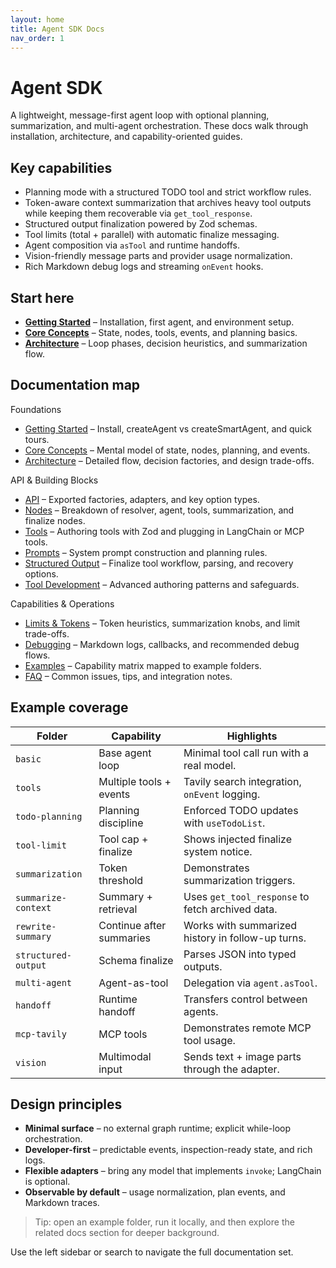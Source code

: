 ```yaml
---
layout: home
title: Agent SDK Docs
nav_order: 1
---
```


# Agent SDK

A lightweight, message-first agent loop with optional planning, summarization, and multi-agent orchestration. These docs walk through installation, architecture, and capability-oriented guides.

## Key capabilities

- Planning mode with a structured TODO tool and strict workflow rules.
- Token-aware context summarization that archives heavy tool outputs while keeping them recoverable via `get_tool_response`.
- Structured output finalization powered by Zod schemas.
- Tool limits (total + parallel) with automatic finalize messaging.
- Agent composition via `asTool` and runtime handoffs.
- Vision-friendly message parts and provider usage normalization.
- Rich Markdown debug logs and streaming `onEvent` hooks.

## Start here

- **[Getting Started](getting-started/)** – Installation, first agent, and environment setup.
- **[Core Concepts](core-concepts/)** – State, nodes, tools, events, and planning basics.
- **[Architecture](architecture/)** – Loop phases, decision heuristics, and summarization flow.

## Documentation map

Foundations
- [Getting Started](getting-started/) – Install, createAgent vs createSmartAgent, and quick tours.
- [Core Concepts](core-concepts/) – Mental model of state, nodes, planning, and events.
- [Architecture](architecture/) – Detailed flow, decision factories, and design trade-offs.

API & Building Blocks
- [API](api/) – Exported factories, adapters, and key option types.
- [Nodes](nodes/) – Breakdown of resolver, agent, tools, summarization, and finalize nodes.
- [Tools](tools/) – Authoring tools with Zod and plugging in LangChain or MCP tools.
- [Prompts](prompts/) – System prompt construction and planning rules.
- [Structured Output](structured-output/) – Finalize tool workflow, parsing, and recovery options.
- [Tool Development](tool-development/) – Advanced authoring patterns and safeguards.

Capabilities & Operations
- [Limits & Tokens](limits-tokens/) – Token heuristics, summarization knobs, and limit trade-offs.
- [Debugging](debugging/) – Markdown logs, callbacks, and recommended debug flows.
- [Examples](examples/) – Capability matrix mapped to example folders.
- [FAQ](faq/) – Common issues, tips, and integration notes.

## Example coverage

| Folder | Capability | Highlights |
|--------|------------|------------|
| `basic` | Base agent loop | Minimal tool call run with a real model. |
| `tools` | Multiple tools + events | Tavily search integration, `onEvent` logging. |
| `todo-planning` | Planning discipline | Enforced TODO updates with `useTodoList`. |
| `tool-limit` | Tool cap + finalize | Shows injected finalize system notice. |
| `summarization` | Token threshold | Demonstrates summarization triggers. |
| `summarize-context` | Summary + retrieval | Uses `get_tool_response` to fetch archived data. |
| `rewrite-summary` | Continue after summaries | Works with summarized history in follow-up turns. |
| `structured-output` | Schema finalize | Parses JSON into typed outputs. |
| `multi-agent` | Agent-as-tool | Delegation via `agent.asTool`. |
| `handoff` | Runtime handoff | Transfers control between agents. |
| `mcp-tavily` | MCP tools | Demonstrates remote MCP tool usage. |
| `vision` | Multimodal input | Sends text + image parts through the adapter. |

## Design principles

- **Minimal surface** – no external graph runtime; explicit while-loop orchestration.
- **Developer-first** – predictable events, inspection-ready state, and rich logs.
- **Flexible adapters** – bring any model that implements `invoke`; LangChain is optional.
- **Observable by default** – usage normalization, plan events, and Markdown traces.

> Tip: open an example folder, run it locally, and then explore the related docs section for deeper background.

Use the left sidebar or search to navigate the full documentation set.
